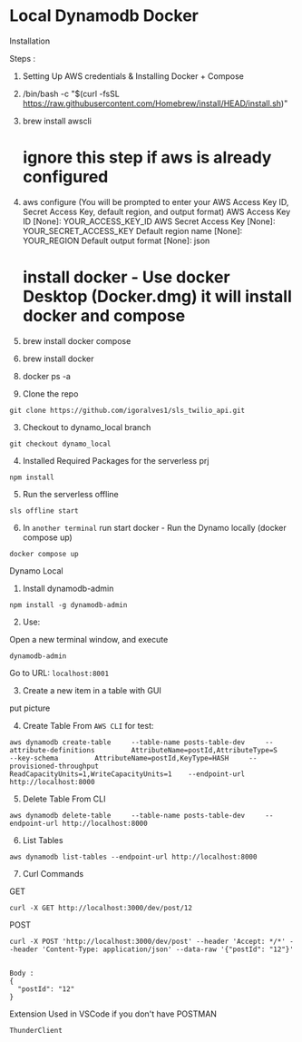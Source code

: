 # Local Dynamodb Docker

Installation 

Steps : 


1. Setting Up AWS credentials & Installing Docker + Compose


1. /bin/bash -c "$(curl -fsSL https://raw.githubusercontent.com/Homebrew/install/HEAD/install.sh)"
2. brew install awscli
   # ignore this step if aws is already configured
3. aws configure (You will be prompted to enter your AWS Access Key ID, Secret Access Key, default region, and output format)
   AWS Access Key ID [None]: YOUR_ACCESS_KEY_ID
   AWS Secret Access Key [None]: YOUR_SECRET_ACCESS_KEY
   Default region name [None]: YOUR_REGION
   Default output format [None]: json


   
   # install docker - Use docker Desktop (Docker.dmg) it will install docker and compose
4. brew install docker compose
5. brew install docker
<!-- 6. brew install colima -->
<!-- 7. colima start -->
8. docker ps -a




9. Clone the repo

```
git clone https://github.com/igoralves1/sls_twilio_api.git
```

3. Checkout to dynamo_local branch

```
git checkout dynamo_local
```



4. Installed Required Packages for the serverless prj
```
npm install
```

5. Run the serverless offline 

```
sls offline start
```

6. In `another terminal` run start docker - Run the Dynamo locally (docker compose up)

```
docker compose up
```

Dynamo Local 

1. Install dynamodb-admin
   
```
npm install -g dynamodb-admin
```

2. Use:
   
Open a new terminal window, and execute 
```
dynamodb-admin
```

Go to URL: `localhost:8001`

3. Create a new item in a table with GUI

put picture


4. Create Table From `AWS CLI` for test: 
   
```
aws dynamodb create-table     --table-name posts-table-dev     --attribute-definitions         AttributeName=postId,AttributeType=S     --key-schema         AttributeName=postId,KeyType=HASH     --provisioned-throughput         ReadCapacityUnits=1,WriteCapacityUnits=1    --endpoint-url http://localhost:8000
```

5. Delete Table From CLI 

```
aws dynamodb delete-table     --table-name posts-table-dev     --endpoint-url http://localhost:8000
```

6. List Tables 

```
aws dynamodb list-tables --endpoint-url http://localhost:8000
```

7. Curl Commands

GET

```
curl -X GET http://localhost:3000/dev/post/12
```

POST
```
curl -X POST 'http://localhost:3000/dev/post' --header 'Accept: */*' --header 'Content-Type: application/json' --data-raw '{"postId": "12"}'


Body : 
{
  "postId": "12"
}
```

Extension Used in VSCode if you don't have POSTMAN

`ThunderClient`





